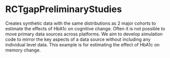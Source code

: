 # RCTgapPreliminaryStudies
Creates synthetic data with the same distributions as 2 major cohorts to estimate the effects of HbA1c on cognitive change.
Often it is not possible to move primary data sources across platforms. We aim to develop simulation code to mirror the key aspects of a data source without including any individual level data. This example is for estimating the effect of HbA1c on memory change. 
